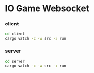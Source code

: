 # IO Game Websocket

### client

```bash
cd client
cargo watch -c -w src -x run
```

### server

```bash
cd server
cargo watch -c -w src -x run
```
